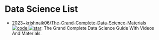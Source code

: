 # Data Science List

- [2023~krishnaik06/The-Grand-Complete-Data-Science-Materials ![code](https://ng-tech.icu/assets/code.svg) ![star](https://img.shields.io/github/stars/krishnaik06/The-Grand-Complete-Data-Science-Materials)](https://github.com/krishnaik06/The-Grand-Complete-Data-Science-Materials): The Grand Complete Data Science Guide With Videos And Materials.
